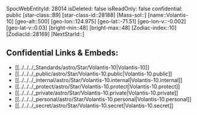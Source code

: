 ﻿---
location:
- -71.51
- -124.975
- 500
tags:
- astro/Star
type: Star
---

SpocWebEntityId: 28014
isDeleted: false
isReadOnly: false
confidential: public
[star-class::B9]
[star-class-id::28188]
[Mass-sol::]
[name::Volantis-10]
[geo-alt::500]
[geo-lon::124.975]
[geo-lat::-71.51]
[geo-lon-v::-0.002]
[geo-lat-v::0.03]
[bright-min::48]
[bright-max::48]
[Zodiac-index::10]
[ZodiacId::28169]
[NextStarId::]



## Confidential Links & Embeds: 
- [[../../../_Standards/astro/Star/Volantis-10|Volantis-10]] 
- [[../../../_public/astro/Star/Volantis-10.public|Volantis-10.public]] 
- [[../../../_internal/astro/Star/Volantis-10.internal|Volantis-10.internal]] 
- [[../../../_protect/astro/Star/Volantis-10.protect|Volantis-10.protect]] 
- [[../../../_private/astro/Star/Volantis-10.private|Volantis-10.private]] 
- [[../../../_personal/astro/Star/Volantis-10.personal|Volantis-10.personal]] 
- [[../../../_secret/astro/Star/Volantis-10.secret|Volantis-10.secret]] 
